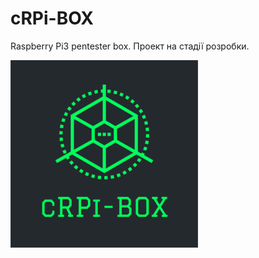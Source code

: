 # cRPi-BOX
Raspberry Pi3 pentester box.
Проект на стадії розробки.
<p><img src="https://github.com/cRPitonite/cRPi-BOX/blob/master/cRPi-BOX%20(square).png" height="300px" width="300px"><p>
